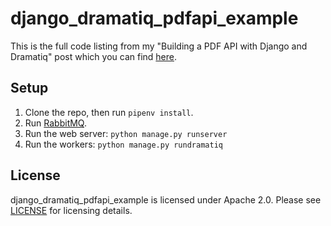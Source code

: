# django_dramatiq_pdfapi_example

This is the full code listing from my "Building a PDF API with Django
and Dramatiq" post which you can find [here][post].

## Setup

1. Clone the repo, then run `pipenv install`.
1. Run [RabbitMQ].
1. Run the web server: `python manage.py runserver`
1. Run the workers: `python manage.py rundramatiq`

## License

django_dramatiq_pdfapi_example is licensed under Apache 2.0.  Please
see [LICENSE][license] for licensing details.


[RabbitMQ]: https://rabbitmq.com
[license]: https://github.com/Bogdanp/django_dramatiq_pdfapi_example/blob/master/LICENSE
[post]: https://defn.io/2017/11/12/django-pdf-api/
